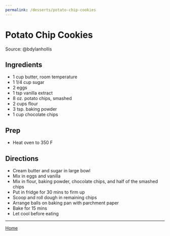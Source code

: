 ```yaml
---
permalink: /desserts/potato-chip-cookies
---
```

# Potato Chip Cookies

Source: @bdylanhollis

## Ingredients

- 1 cup butter, room temperature
- 1 1/4 cup sugar
- 2 eggs
- 1 tsp vanilla extract
- 8 oz. potato chips, smashed
- 2 cups flour
- 3 tsp. baking powder
- 1 cup chocolate chips

## Prep

- Heat oven to 350 F

## Directions

- Cream butter and sugar in large bowl
- Mix in eggs and vanilla
- Mix in flour, baking powder, chocolate chips, and half of the smashed chips
- Put in fridge for 30 mins to firm up
- Scoop and roll dough in remaining chips 
- Arrange balls on baking pan with parchment paper
- Bake for 15 mins
- Let cool before eating

---

[Home](https://thomasjbarrett82.github.io)
